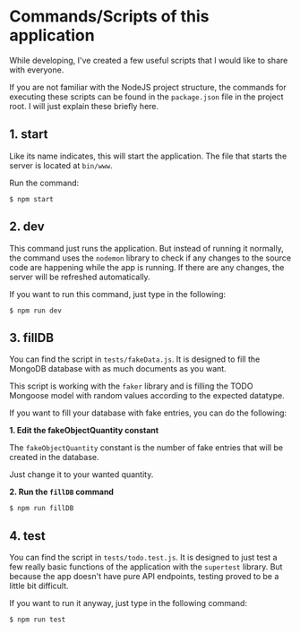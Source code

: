 # Commands/Scripts of this application

While developing, I've created a few useful scripts that I would like to share with everyone.

If you are not familiar with the NodeJS project structure, the commands for executing these
scripts can be found in the `package.json` file in the project root.
I will just explain these briefly here.

## 1. start

Like its name indicates, this will start the application.
The file that starts the server is located at `bin/www`.

Run the command:

```shell
$ npm start
```

## 2. dev

This command just runs the application. But instead of running
it normally, the command uses the `nodemon` library to check if any changes to the source code are happening
while the app is running. If there are any changes, the server will be refreshed automatically.

If you want to run this command, just type in the following:

```shell
$ npm run dev
```

## 3. fillDB

You can find the script in `tests/fakeData.js`.
It is designed to fill the MongoDB database with as much documents as you want.

This script is working with the `faker` library and is filling the TODO Mongoose
model with random values according to the expected datatype.

If you want to fill your database with fake entries, you can do the following:

**1. Edit the fakeObjectQuantity constant**

The `fakeObjectQuantity` constant is the number of fake entries that will be created in the database.

Just change it to your wanted quantity.

**2. Run the `fillDB` command**

```shell
$ npm run fillDB
```

## 4. test

You can find the script in `tests/todo.test.js`.
It is designed to just test a few really basic functions of the application with the 
`supertest` library. But because the app doesn't
have pure API endpoints, testing proved to be a little bit difficult.

If you want to run it anyway, just type in the following command:

```shell
$ npm run test
```



